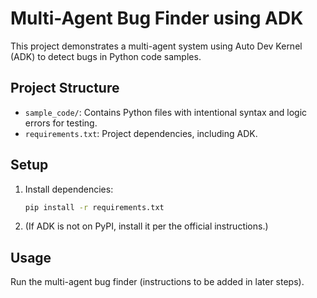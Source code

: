 # Multi-Agent Bug Finder using ADK

This project demonstrates a multi-agent system using Auto Dev Kernel (ADK) to detect bugs in Python code samples.

## Project Structure
- `sample_code/`: Contains Python files with intentional syntax and logic errors for testing.
- `requirements.txt`: Project dependencies, including ADK.

## Setup
1. Install dependencies:
   ```bash
   pip install -r requirements.txt
   ```
2. (If ADK is not on PyPI, install it per the official instructions.)

## Usage
Run the multi-agent bug finder (instructions to be added in later steps). 